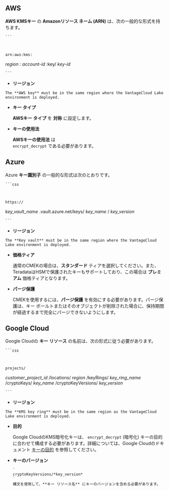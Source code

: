 ## AWS


**AWS KMSキー** の **Amazonリソース ネーム (ARN)** は、次の一般的な形式を持ちます。


    
    ```
    

    
    arn:aws:kms:
  *region*
    :
  *account-id*
    :key/
  *key-id*
    

    
    ```
    

    

  -   **リージョン**

    The **AWS key** must be in the same region where the VantageCloud Lake environment is deployed.


-   **キー タイプ**

    **AWSキー タイプ** を **対称** に設定します。


-   **キーの使用法**

    **AWSキーの使用法** は  
        `
        encrypt_decrypt
        `
       である必要があります。


## Azure


Azure **キー識別子** の一般的な形式は次のとおりです。


    
    ```css
    

    
    https://
  *key_vault_name*
    .vault.azure.net/keys/
  *key_name*
    /
  *key_version*
    

    
    ```
    

    

  -   **リージョン**

    The **Key vault** must be in the same region where the VantageCloud Lake environment is deployed.


-   **価格ティア**

    通常のCMEKの場合は、**スタンダード** ティアを選択してください。また、TeradataはHSMで保護されたキーもサポートしており、この場合は **プレミアム** 価格ティアとなります。


-   **パージ保護**

    CMEKを使用するには、**パージ保護** を有効にする必要があります。パージ保護は、キー ボールトまたはそのオブジェクトが削除された場合に、保持期間が経過するまで完全にパージできないようにします。


## Google Cloud


Google Cloudの **キー リソース** の名前は、次の形式に従う必要があります。


    
    ```css
    

    
    projects/
  *customer_project_id*
    /locations/
  *region*
    /keyRings/
  *key_ring_name*
    /cryptoKeys/
  *key_name*
    /cryptoKeyVersions/
  *key_version*
    

    
    ```
    

    

  -   **リージョン**

    The **KMS key ring** must be in the same region as the VantageCloud Lake environment is deployed.


-   **目的**

    Google CloudのKMS暗号化キーは、 
        `
        encrypt_decrypt
        `
        (暗号化) キーの目的に合わせて構成する必要があります。詳細については、Google Cloudのドキュメント [キーの目的](https://cloud.google.com/kms/docs/algorithms#key_purposes) を参照してください。


-   **キーのバージョン**

 
        `
        cryptoKeyVersions/*key_version*
        `
        構文を使用して、**キー リソース名** にキーのバージョンを含める必要があります。


